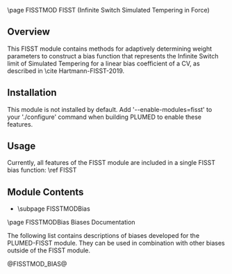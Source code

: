 \page FISSTMOD FISST (Infinite Switch Simulated Tempering in Force)

<!-- 
description: Infinite Switch Simulated Tempering in Force (FISST)
authors: Glen Hocky
reference: \cite Hartmann-FISST-2019
-->

## Overview

This FISST module contains methods for adaptively determining weight parameters to construct a bias function that represents the Infinite Switch limit of Simulated Tempering for a linear bias coefficient of a CV, as described in \cite Hartmann-FISST-2019.

## Installation 
This module is not installed by default. Add '\-\-enable-modules=fisst' to your './configure' command when building PLUMED to enable these features.

## Usage
Currently, all features of the FISST module are included in a single FISST bias function: \ref FISST

## Module Contents
- \subpage FISSTMODBias

\page FISSTMODBias Biases Documentation

The following list contains descriptions of biases developed for the PLUMED-FISST module. They can be used in combination with other biases outside of the FISST module.

@FISSTMOD_BIAS@
